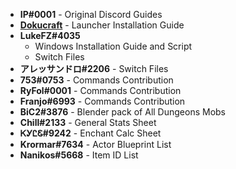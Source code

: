 * **IP#0001** - Original Discord Guides 
* **[Dokucraft](https://discord.gg/2MB8bRQ)** - Launcher Installation Guide 
* **LukeFZ#4035** 
	* Windows Installation Guide and Script
	* Switch Files
* **アレッサンドロ#2206** - Switch Files  
* **753#0753** - Commands Contribution
* **RyFol#0001** - Commands Contribution 
* **Franjo#6993** - Commands Contribution
* **BiC2#3876** - Blender pack of All Dungeons Mobs
* **Chill#2133** - General Stats Sheet
* **ᏦᎩᏝᏋ#9242** - Enchant Calc Sheet
* **Krormar#7634** - Actor Blueprint List
* **Nanikos#5668** - Item ID List